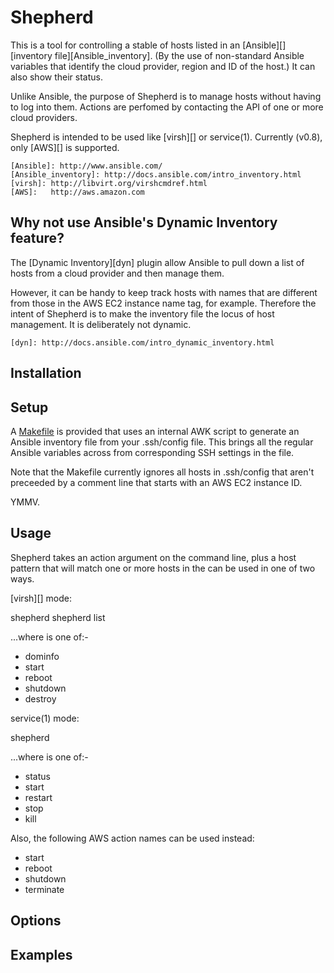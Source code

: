 Shepherd
========

This is a tool for controlling a stable of hosts listed in an
[Ansible][] [inventory file][Ansible_inventory].  (By the use of
non-standard Ansible variables that identify the cloud provider, region
and ID of the host.)  It can also show their status.

Unlike Ansible, the purpose of Shepherd is to manage hosts without
having to log into them.  Actions are perfomed by contacting the API of
one or more cloud providers.

Shepherd is intended to be used like [virsh][] or service(1).  Currently (v0.8),
only [AWS][] is supported.

    [Ansible]: http://www.ansible.com/
    [Ansible_inventory]: http://docs.ansible.com/intro_inventory.html
    [virsh]: http://libvirt.org/virshcmdref.html
    [AWS]:   http://aws.amazon.com

Why not use Ansible's Dynamic Inventory feature?
------------------------------------------------
The [Dynamic Inventory][dyn] plugin allow Ansible to pull down
a list of hosts from a cloud provider and then manage them.

However, it can be handy to keep track hosts with names that are
different from those in the AWS EC2 instance name tag, for example.
Therefore the intent of Shepherd is to make the inventory file the locus
of host management.  It is deliberately not dynamic.

    [dyn]: http://docs.ansible.com/intro_dynamic_inventory.html


Installation
------------

Setup
-----

A [Makefile](Makefile) is provided that uses an internal AWK script to
generate an Ansible inventory file from your .ssh/config file.  This
brings all the regular Ansible variables across from corresponding
SSH settings in the file.

Note that the Makefile currently ignores all hosts in .ssh/config that
aren't preceeded by a comment line that starts with an AWS EC2 instance ID.

YMMV.


Usage
-----
Shepherd takes an action argument on the command line, plus a host
pattern that will match one or more hosts in the  can be used in one of
two ways.

[virsh][] mode:

  shepherd <action> <host-pattern>
  shepherd list

...where <action> is one of:-

  - dominfo
  - start
  - reboot
  - shutdown
  - destroy

service(1) mode:

  shepherd <host-pattern> <action>

...where <action> is one of:-

  - status
  - start
  - restart
  - stop
  - kill

Also, the following AWS action names can be used instead:

  - start
  - reboot
  - shutdown
  - terminate

Options
-------

Examples
--------

